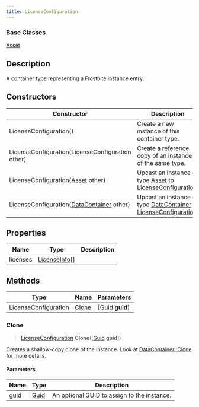 ```yaml
---
title: LicenseConfiguration
---
```

### Base Classes

[Asset](/vext/ref/fb/asset/)

## Description

A container type representing a Frostbite instance entry.

## Constructors

| Constructor                                                                     | Description                                                                                                                     |
| ------------------------------------------------------------------------------- | ------------------------------------------------------------------------------------------------------------------------------- |
| LicenseConfiguration()                                                          | Create a new instance of this container type.                                                                                   |
| LicenseConfiguration(LicenseConfiguration other)                                | Create a reference copy of an instance of the same type.                                                                        |
| LicenseConfiguration([Asset](/vext/ref/fb/asset/) other)                                      | Upcast an instance of type [Asset](/vext/ref/fb/asset/) to [LicenseConfiguration](/vext/ref/fb/licenseconfiguration/).                                      |
| LicenseConfiguration([DataContainer](/vext/ref/shared/class/datacontainer) other) | Upcast an instance of type [DataContainer](/vext/ref/shared/class/datacontainer) to [LicenseConfiguration](/vext/ref/fb/licenseconfiguration/). |

## Properties

| Name     | Type                           | Description |
| -------- | ------------------------------ | ----------- |
| licenses | [LicenseInfo](/vext/ref/fb/licenseinfo/)\[\] |             |

## Methods

| Type                                         | Name            | Parameters                                     |
| -------------------------------------------- | --------------- | ---------------------------------------------- |
| [LicenseConfiguration](/vext/ref/fb/licenseconfiguration/) | [Clone](#clone) | \[[Guid](/vext/ref/shared/class/guid) **guid**\] |

### Clone

> [LicenseConfiguration](/vext/ref/fb/licenseconfiguration/) **Clone**(\[[Guid](/vext/ref/shared/class/guid) **guid**\])

Creates a shallow-copy clone of the instance. Look at [DataContainer::Clone](/vext/ref/shared/class/datacontainer#clone) for more details.

#### Parameters

| Name | Type         | Description                                 |
| ---- | ------------ | ------------------------------------------- |
| guid | [Guid](/vext/ref/shared/class/guid/) | An optional GUID to assign to the instance. |
